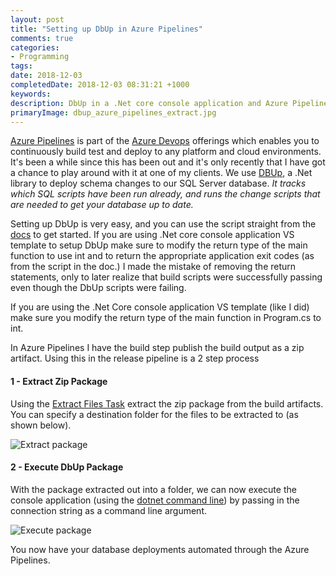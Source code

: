 ```yaml
---
layout: post
title: "Setting up DbUp in Azure Pipelines"
comments: true
categories: 
- Programming
tags: 
date: 2018-12-03
completedDate: 2018-12-03 08:31:21 +1000
keywords: 
description: DbUp in a .Net core console application and Azure Pipelines.
primaryImage: dbup_azure_pipelines_extract.jpg
---
```


[Azure Pipelines](https://azure.microsoft.com/en-au/services/devops/pipelines/) is part of the [Azure Devops](https://azure.microsoft.com/en-au/services/devops/) offerings which enables you to continuously build test and deploy to any platform and cloud environments. It's been a while since this has been out and it's only recently that I have got a chance to play around with it at one of my clients. We use [DBUp](https://dbup.readthedocs.io/en/latest/), a .Net library to deploy schema changes to our SQL Server database. *It tracks which SQL scripts have been run already, and runs the change scripts that are needed to get your database up to date.*

Setting up DbUp is very easy, and you can use the script straight from the [docs](https://dbup.readthedocs.io/en/latest/) to get started. If you are using .Net core console application VS template to setup DbUp make sure to modify the return type of the main function to use int and to return the appropriate application exit codes (as from the script in the doc.) I made the mistake of removing the return statements, only to later realize that build scripts were successfully passing even though the DbUp scripts were failing. 

<div class="alert alert-warning">
If you are using the .Net Core console application VS template (like I did) make sure you modify the return type of the main function in Program.cs to int. 
</div>

In Azure Pipelines I have the build step publish the build output as a zip artifact. Using this in the release pipeline is a 2 step process

#### **1 - Extract Zip Package**

Using the [Extract Files Task](https://docs.microsoft.com/en-us/azure/devops/pipelines/tasks/utility/extract-files?view=vsts) extract the zip package from the build artifacts. You can specify a destination folder for the files to be extracted to (as shown below).

<img src="{{site.images_root}}/dbup_azure_pipelines_extract.jpg" class ="center" alt="Extract package">

#### **2 - Execute DbUp Package**

With the package extracted out into a folder, we can now execute the console application (using the [dotnet command line](https://docs.microsoft.com/en-us/dotnet/core/tools/dotnet-run?tabs=netcore21#description)) by passing in the connection string as a command line argument.

<img src="{{site.images_root}}/dbup_azure_pipelines_execute.jpg" class ="center" alt="Execute package">

You now have your database deployments automated through the Azure Pipelines.